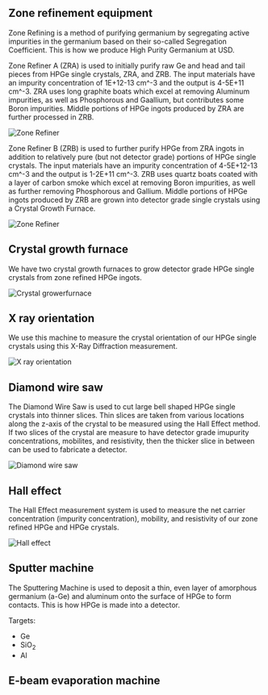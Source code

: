 ## Zone refinement equipment

Zone Refining is a method of purifying germanium by segregating active impurities in the germanium based on their so-called Segregation Coefficient. This is how we produce High Purity Germanium at USD.

Zone Refiner A (ZRA) is used to initially purify raw Ge and head and tail pieces from HPGe single crystals, ZRA, and ZRB. The input materials have an impurity concentration of 1E+12-13 cm^-3 and the output is 4-5E+11 cm^-3. ZRA uses long graphite boats which excel at removing Aluminum impurities, as well as Phosphorous and Gaallium, but contributes some Boron impurities. Middle portions of HPGe ingots produced by ZRA are further processed in ZRB.

![Zone Refiner](https://drive.google.com/uc?id=0B8oD8RFeoxYPNXVwVWhnYWI5RzA)

Zone Refiner B (ZRB) is used to further purify HPGe from ZRA ingots in addition to relatively pure (but not detector grade) portions of HPGe single crystals. The input materials have an impurity concentration of 4-5E+12-13 cm^-3 and the output is 1-2E+11 cm^-3. ZRB uses quartz boats coated with a layer of carbon smoke which excel at removing Boron impurities, as well as further removing Phosphorous and Gallium. Middle portions of HPGe ingots produced by ZRB are grown into detector grade single crystals using a Crystal Growth Furnace.

![Zone Refiner](https://drive.google.com/uc?id=0B8oD8RFeoxYPWFJqTmkzVk5pU3M)

## Crystal growth furnace

We have two crystal growth furnaces to grow detector grade HPGe single crystals from zone refined HPGe ingots.

![Crystal growerfurnace](https://drive.google.com/uc?id=0B3yvXEqPBERISVVFWkhIZWlHQms)

## X ray orientation

We use this machine to measure the crystal orientation of our HPGe single crystals using this X-Ray Diffraction measurement.

![X ray orientation](https://drive.google.com/uc?id=0B3yvXEqPBERIOVpJVGpNazBGazg)

## Diamond wire saw

The Diamond Wire Saw is used to cut large bell shaped HPGe single crystals into thinner slices. Thin slices are taken from various locations along the z-axis of the crystal to be measured using the Hall Effect method. If two slices of the crystal are measure to have detector grade imupurity concentrations, mobilites, and resistivity, then the thicker slice in between can be used to fabricate a detector.

![Diamond wire saw](https://drive.google.com/uc?id=0B3yvXEqPBERIODlqQ3FjbWU2VFU)

## Hall effect

The Hall Effect measurement system is used to measure the net carrier concentration (impurity concentration), mobility, and resistivity of our zone refined HPGe and HPGe crystals.

![Hall effect](https://drive.google.com/uc?id=0B3yvXEqPBERIZGUxTDFnX1N2bjA)

## Sputter machine

The Sputtering Machine is used to deposit a thin, even layer of amorphous germanium (a-Ge) and aluminum onto the surface of HPGe to form contacts. This is how HPGe is made into a detector.

Targets:

- Ge
- SiO<sub>2</sub>
- Al

## E-beam evaporation machine
